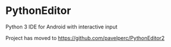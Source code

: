 # PythonEditor
Python 3 IDE for Android with interactive input

Project has moved to https://github.com/pavelperc/PythonEditor2
